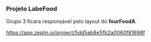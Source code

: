 ### Projeto LabeFood

Grupo 3 ficara responsável pelo layout do **fourFoodA**.

https://app.zeplin.io/project/5dd5ab8e5fb2a0060f81698f
